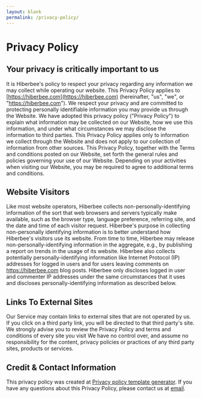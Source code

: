 ```yaml
---
layout: blank
permalink: /privacy-policy/
---
```

# Privacy Policy

## Your privacy is critically important to us

It is Hiberbee's policy to respect your privacy regarding any information we may collect while operating our website. This Privacy Policy applies to [https://hiberbee.com](https://hiberbee.com) (hereinafter, "us", "we", or "https://hiberbee.com"). We respect your privacy and are committed to protecting personally identifiable information you may provide us through the Website. We have adopted this privacy policy ("Privacy Policy") to explain what information may be collected on our Website, how we use this information, and under what circumstances we may disclose the information to third parties. This Privacy Policy applies only to information we collect through the Website and does not apply to our collection of information from other sources.
This Privacy Policy, together with the Terms and conditions posted on our Website, set forth the general rules and policies governing your use of our Website. Depending on your activities when visiting our Website, you may be required to agree to additional terms and conditions.

## Website Visitors
Like most website operators, Hiberbee collects non-personally-identifying information of the sort that web browsers and servers typically make available, such as the browser type, language preference, referring site, and the date and time of each visitor request. Hiberbee's purpose in collecting non-personally identifying information is to better understand how Hiberbee's visitors use its website. From time to time, Hiberbee may release non-personally-identifying information in the aggregate, e.g., by publishing a report on trends in the usage of its website.
Hiberbee also collects potentially personally-identifying information like Internet Protocol (IP) addresses for logged in users and for users leaving comments on https://hiberbee.com blog posts. Hiberbee only discloses logged in user and commenter IP addresses under the same circumstances that it uses and discloses personally-identifying information as described below.

## Links To External Sites
Our Service may contain links to external sites that are not operated by us. If you click on a third party link, you will be directed to that third party's site. We strongly advise you to review the Privacy Policy and terms and conditions of every site you visit
We have no control over, and assume no responsibility for the content, privacy policies or practices of any third party sites, products or services.

## Credit & Contact Information
This privacy policy was created at [Privacy policy template generator](https://termsandconditionstemplate.com/privacy-policy-generator/). If you have any questions about this Privacy Policy, please contact us at [email](mailto:contact@hiberbee.com).
